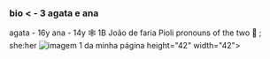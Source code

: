 ###   bio < - 3 agata e ana
  agata - 16y ana - 14y
🕸 1B João de faria Pioli
 pronouns of the two 🌴 ;
        she:her
<img src="https://www.pngkey.com/png/full/111-1110968_wwe-the-rock-png.png" alt="imagem 1 da minha página">  height="42" width="42">
